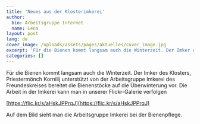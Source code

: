 ```yaml
---
title: 'Neues aus der Klosterimkerei'
author:
  bio: Arbeitsgruppe Internet
  name: Lena
layout: post
lang: de
cover_image: /uploads/assets/pages/aktuelles/cover_image.jpg
excerpt: 'Für die Bienen kommt langsam auch die Winterzeit. Der Imker des Klosters, Priestermönch Kornilij unterstützt von der Arbeitsgruppe Imkerei des Freundeskreises bereitet die Bienenstöcke auf die Überwinterung vor.'
categories: []
---
```

Für die Bienen kommt langsam auch die Winterzeit. Der Imker des Klosters, Priestermönch Kornilij unterstützt von der Arbeitsgruppe Imkerei des Freundeskreises bereitet die Bienenstöcke auf die Überwinterung vor. Die Arbeit in der Imkerei kann man in unserer Flickr-Galerie verfolgen

[https://flic.kr/s/aHskJPPrqJ](https://flic.kr/s/aHskJPPrqJ)

Auf dem Bild sieht man die Arbeitsgruppe Imkerei bei der Bienenpflege.
